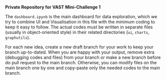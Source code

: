 **Private Repository for VAST Mini-Challenge 1**

The `dashboard.ipynb` is the main dashboard for data exploration, which we try to combine UI and Visualisation in this file with the minimum coding to keep it easy to follow. The actual codes must be written in separate files (usually in object-oriented style) in their related directories (`ui`, `charts`, `graphutils`).

For each new idea, create a new draft branch for your work to keep your branch up-to-dated.
When you are happy with your output, remove extra (debugging codes and files) from your branch or make a new branch before do pull request to the main branch. Otherwise, you can modify files on the main branch one by one and copy-paste only the needed codes to the main branch.
